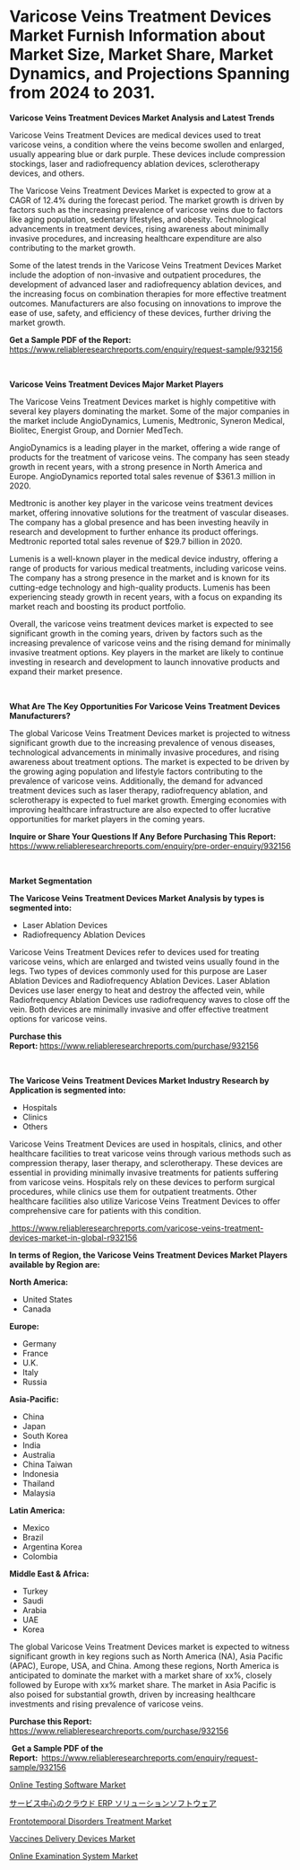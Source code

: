 <p><h1>Varicose Veins Treatment Devices Market Furnish Information about Market Size, Market Share, Market Dynamics, and Projections Spanning from 2024 to 2031.</h1></p><p><strong>Varicose Veins Treatment Devices Market Analysis and Latest Trends</strong></p>
<p><p>Varicose Veins Treatment Devices are medical devices used to treat varicose veins, a condition where the veins become swollen and enlarged, usually appearing blue or dark purple. These devices include compression stockings, laser and radiofrequency ablation devices, sclerotherapy devices, and others.</p><p>The Varicose Veins Treatment Devices Market is expected to grow at a CAGR of 12.4% during the forecast period. The market growth is driven by factors such as the increasing prevalence of varicose veins due to factors like aging population, sedentary lifestyles, and obesity. Technological advancements in treatment devices, rising awareness about minimally invasive procedures, and increasing healthcare expenditure are also contributing to the market growth.</p><p>Some of the latest trends in the Varicose Veins Treatment Devices Market include the adoption of non-invasive and outpatient procedures, the development of advanced laser and radiofrequency ablation devices, and the increasing focus on combination therapies for more effective treatment outcomes. Manufacturers are also focusing on innovations to improve the ease of use, safety, and efficiency of these devices, further driving the market growth.</p></p>
<p><strong>Get a Sample PDF of the Report:&nbsp;</strong> <a href="https://www.reliableresearchreports.com/enquiry/request-sample/932156">https://www.reliableresearchreports.com/enquiry/request-sample/932156</a></p>
<p>&nbsp;</p>
<p><strong>Varicose Veins Treatment Devices Major Market Players</strong></p>
<p><p>The Varicose Veins Treatment Devices market is highly competitive with several key players dominating the market. Some of the major companies in the market include AngioDynamics, Lumenis, Medtronic, Syneron Medical, Biolitec, Energist Group, and Dornier MedTech.</p><p>AngioDynamics is a leading player in the market, offering a wide range of products for the treatment of varicose veins. The company has seen steady growth in recent years, with a strong presence in North America and Europe. AngioDynamics reported total sales revenue of $361.3 million in 2020.</p><p>Medtronic is another key player in the varicose veins treatment devices market, offering innovative solutions for the treatment of vascular diseases. The company has a global presence and has been investing heavily in research and development to further enhance its product offerings. Medtronic reported total sales revenue of $29.7 billion in 2020.</p><p>Lumenis is a well-known player in the medical device industry, offering a range of products for various medical treatments, including varicose veins. The company has a strong presence in the market and is known for its cutting-edge technology and high-quality products. Lumenis has been experiencing steady growth in recent years, with a focus on expanding its market reach and boosting its product portfolio.</p><p>Overall, the varicose veins treatment devices market is expected to see significant growth in the coming years, driven by factors such as the increasing prevalence of varicose veins and the rising demand for minimally invasive treatment options. Key players in the market are likely to continue investing in research and development to launch innovative products and expand their market presence.</p></p>
<p>&nbsp;</p>
<p><strong>What Are The Key Opportunities For Varicose Veins Treatment Devices Manufacturers?</strong></p>
<p><p>The global Varicose Veins Treatment Devices market is projected to witness significant growth due to the increasing prevalence of venous diseases, technological advancements in minimally invasive procedures, and rising awareness about treatment options. The market is expected to be driven by the growing aging population and lifestyle factors contributing to the prevalence of varicose veins. Additionally, the demand for advanced treatment devices such as laser therapy, radiofrequency ablation, and sclerotherapy is expected to fuel market growth. Emerging economies with improving healthcare infrastructure are also expected to offer lucrative opportunities for market players in the coming years.</p></p>
<p><strong>Inquire or Share Your Questions If Any Before Purchasing This Report:</strong> <a href="https://www.reliableresearchreports.com/enquiry/pre-order-enquiry/932156">https://www.reliableresearchreports.com/enquiry/pre-order-enquiry/932156</a></p>
<p>&nbsp;</p>
<p><strong>Market Segmentation</strong></p>
<p><strong>The Varicose Veins Treatment Devices Market Analysis by types is segmented into:</strong></p>
<p><ul><li>Laser Ablation Devices</li><li>Radiofrequency Ablation Devices</li></ul></p>
<p><p>Varicose Veins Treatment Devices refer to devices used for treating varicose veins, which are enlarged and twisted veins usually found in the legs. Two types of devices commonly used for this purpose are Laser Ablation Devices and Radiofrequency Ablation Devices. Laser Ablation Devices use laser energy to heat and destroy the affected vein, while Radiofrequency Ablation Devices use radiofrequency waves to close off the vein. Both devices are minimally invasive and offer effective treatment options for varicose veins.</p></p>
<p><strong>Purchase this Report:&nbsp;</strong><a href="https://www.reliableresearchreports.com/purchase/932156">https://www.reliableresearchreports.com/purchase/932156</a></p>
<p>&nbsp;</p>
<p><strong>The Varicose Veins Treatment Devices Market Industry Research by Application is segmented into:</strong></p>
<p><ul><li>Hospitals</li><li>Clinics</li><li>Others</li></ul></p>
<p><p>Varicose Veins Treatment Devices are used in hospitals, clinics, and other healthcare facilities to treat varicose veins through various methods such as compression therapy, laser therapy, and sclerotherapy. These devices are essential in providing minimally invasive treatments for patients suffering from varicose veins. Hospitals rely on these devices to perform surgical procedures, while clinics use them for outpatient treatments. Other healthcare facilities also utilize Varicose Veins Treatment Devices to offer comprehensive care for patients with this condition.</p></p>
<p><a href="https://www.reliableresearchreports.com/varicose-veins-treatment-devices-market-in-global-r932156">&nbsp;https://www.reliableresearchreports.com/varicose-veins-treatment-devices-market-in-global-r932156</a></p>
<p><strong>In terms of Region, the Varicose Veins Treatment Devices Market Players available by Region are:</strong></p>
<p>
    <p> <strong> North America: </strong>
        <ul>
            <li>United States</li>
            <li>Canada</li>
        </ul>
        </p> 
    <p> <strong> Europe: </strong>
        <ul>
            <li>Germany</li>
            <li>France</li>
            <li>U.K.</li>
            <li>Italy</li>
            <li>Russia</li>
        </ul>
        </p> 
    <p> <strong> Asia-Pacific: </strong>
        <ul>
            <li>China</li>
            <li>Japan</li>
            <li>South Korea</li>
            <li>India</li>
            <li>Australia</li>
            <li>China Taiwan</li>
            <li>Indonesia</li>
            <li>Thailand</li>
            <li>Malaysia</li>
        </ul>
        </p> 
    <p> <strong> Latin America: </strong>
        <ul>
            <li>Mexico</li>
            <li>Brazil</li>
            <li>Argentina Korea</li>
            <li>Colombia</li>
        </ul>
        </p> 
    <p> <strong> Middle East & Africa: </strong>
        <ul>
            <li>Turkey</li>
            <li>Saudi</li>
            <li>Arabia</li>
            <li>UAE</li>
            <li>Korea</li>
        </ul>
    </p>
    </p>
<p><p>The global Varicose Veins Treatment Devices market is expected to witness significant growth in key regions such as North America (NA), Asia Pacific (APAC), Europe, USA, and China. Among these regions, North America is anticipated to dominate the market with a market share of xx%, closely followed by Europe with xx% market share. The market in Asia Pacific is also poised for substantial growth, driven by increasing healthcare investments and rising prevalence of varicose veins.</p></p>
<p><strong>Purchase this Report: </strong><a href="https://www.reliableresearchreports.com/purchase/932156">https://www.reliableresearchreports.com/purchase/932156</a></p>
<p>&nbsp;<strong>Get a Sample PDF of the Report:&nbsp;&nbsp;</strong><a href="https://www.reliableresearchreports.com/enquiry/request-sample/932156">https://www.reliableresearchreports.com/enquiry/request-sample/932156</a></p>
<p><strong></strong></p>
<p><p><a href="https://medium.com/@ransomohns/online-testing-software-market-industry-landscape-growth-trajectories-and-global-markets-587bf36f29e3">Online Testing Software Market</a></p><p><a href="https://medium.com/@opalkilback2023/2024%E5%B9%B4%E3%81%8B%E3%82%892031%E5%B9%B4%E3%81%BE%E3%81%A7%E3%81%AE%E6%9C%9F%E9%96%93%E3%81%AB%E3%81%8A%E3%81%91%E3%82%8B%E3%82%B5%E3%83%BC%E3%83%93%E3%82%B9%E4%B8%AD%E5%BF%83%E3%81%AE%E3%82%AF%E3%83%A9%E3%82%A6%E3%83%89erp%E3%82%BD%E3%83%AA%E3%83%A5%E3%83%BC%E3%82%B7%E3%83%A7%E3%83%B3%E3%82%BD%E3%83%95%E3%83%88%E3%82%A6%E3%82%A7%E3%82%A2%E5%B8%82%E5%A0%B4%E3%81%AE%E6%96%B0%E8%88%88%E3%83%88%E3%83%AC%E3%83%B3%E3%83%89%E3%81%A8%E5%B0%86%E6%9D%A5%E3%81%AE%E5%B1%95%E6%9C%9B-74987f3068a9">サービス中心のクラウド ERP ソリューションソフトウェア</a></p><p><a href="https://github.com/santosh758595/Market-Research-Report-List-6/blob/main/frontotemporal-disorders-treatment-market.md">Frontotemporal Disorders Treatment Market</a></p><p><a href="https://github.com/elizabethdagraca/Market-Research-Report-List-4/blob/main/vaccines-delivery-devices-market.md">Vaccines Delivery Devices Market</a></p><p><a href="https://medium.com/@ransomohns/online-examination-system-market-size-by-type-cloud-based-on-premises-by-product-small-and-8470994c457b">Online Examination System Market</a></p></p>